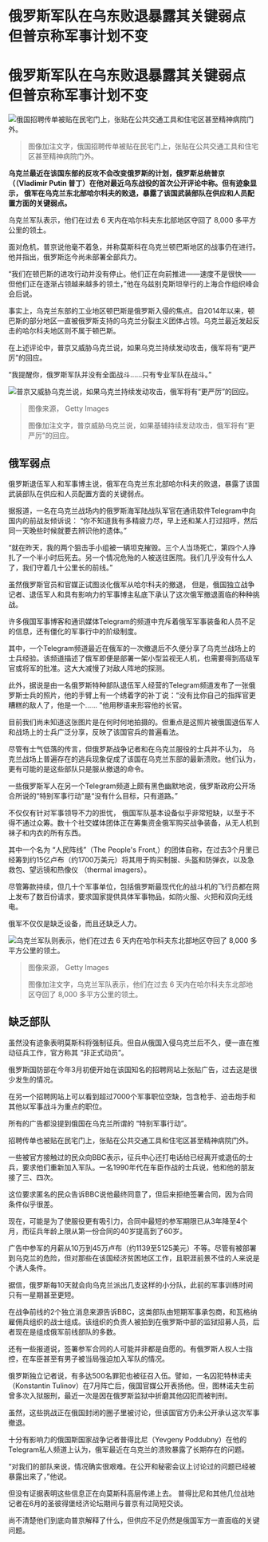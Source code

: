 # 俄罗斯军队在乌东败退暴露其关键弱点 但普京称军事计划不变

#  俄罗斯军队在乌东败退暴露其关键弱点 但普京称军事计划不变


![俄国招聘传单被贴在民宅门上，张贴在公共交通工具和住宅区甚至精神病院门外。](_126751873_whatsubject.jpg)

> 图像加注文字，俄国招聘传单被贴在民宅门上，张贴在公共交通工具和住宅区甚至精神病院门外。

**乌克兰最近在该国东部的反攻不会改变俄罗斯的计划，俄罗斯总统普京（（Vladimir Putin 普丁）在他对最近乌东战役的首次公开评论中称。但有迹象显示， 俄军在乌克兰东北部哈尔科夫的败退，暴露了该国武装部队在供应和人员配置方面的关键弱点。**

乌克兰军队表示，他们在过去 6 天内在哈尔科夫东北部地区夺回了 8,000 多平方公里的领土。

面对危机，普京说他毫不着急，并称莫斯科在乌克兰顿巴斯地区的战事仍在进行。他并指出，俄罗斯迄今尚未部署全部兵力。

“我们在顿巴斯的进攻行动并没有停止。他们正在向前推进——速度不是很快——但他们正在逐渐占领越来越多的领土，”他在乌兹别克斯坦举行的上海合作组织峰会会后说。

事实上，乌克兰东部的工业地区顿巴斯是俄罗斯入侵的焦点。自2014年以来，顿巴斯的部分地区一直被俄罗斯支持的乌克兰分裂主义团体占领。乌克兰最近发起反击的哈尔科夫地区则不属于顿巴斯。

在上述评论中，普京又威胁乌克兰说，如果乌克兰持续发动攻击，俄军将有“更严厉”的回应。

“我提醒你，俄罗斯军队并没有全面战斗……只有专业军队在战斗。”

![普京又威胁乌克兰说，如果乌克兰持续发动攻击，俄军将有“更严厉”的回应。](_126751238_whatsubject.jpg)

> 图像来源，  Getty Images
>
> 图像加注文字，普京威胁乌克兰说，如果基辅持续发动攻击，俄军将有“更严厉”的回应。

##  俄军弱点

俄罗斯退伍军人和军事博主说，俄军在乌克兰东北部哈尔科夫的败退，暴露了该国武装部队在供应和人员配置方面的关键弱点。

据报道，一名在乌克兰战场内的俄罗斯海军陆战队军官在通讯软件Telegram中向国内的前战友倾诉说： “你不知道我有多精疲力尽，早上还和某人打过招呼，然后同一天晚些时候就要去辨识他的遗体。”

“就在昨天，我的两个狙击手小组被一辆坦克摧毁。三个人当场死亡，第四个人挣扎了一个半小时后死去。另一个情况危殆的人被送往医院。我们几乎没有什么人了，我们守着几十公里长的前线。”

虽然俄罗斯官员和官媒正试图淡化俄军从哈尔科夫的撤退， 但是，俄国独立战争记者、退伍军人和具有影响力的军事博主私底下承认了这次俄军撤退面临的种种挑战。

许多俄国军事博客和通讯媒体Telegram的频道中充斥着俄军军事装备和人员不足的信息，还有僵化的军事行中的阶级制度。

其中，一个Telegram频道最近在俄军的一次撤退后不久便分享了乌克兰战场上的士兵经验。该频道描述了俄军即便是部署一架小型监视无人机，也需要得到高级军官或将军的批准。这大大减慢了对敌人阵地的探测。

此外，据说是由一名俄罗斯特种部队退伍军人经营的Telegram频道发布了一张俄罗斯士兵的照片，他的手臂上有一个绣着字的补丁说：“没有比你自己的指挥官更糟糕的敌人了，他是一个...... ”他用秽语来形容他的长官。

目前我们尚未知道这张图片是在何时何地拍摄的。但重点是这照片被俄国退伍军人和战场上的士兵广泛分享，反映了该国官兵的普遍看法。

尽管有士气低落的传言，但俄罗斯战争记者和在乌克兰服役的士兵并不认为， 乌克兰战场上普遍存在的逃兵现象促成了该国在乌克兰东部的最新溃败。他们认为，更有可能的是这些部队只是服从撤退的命令。

一些俄罗斯军人在另一个Telegram频道上颇有黑色幽默地说，俄罗斯政府公开场合所说的“特别军事行动”是“没有什么目标，只有道路。”

不仅仅有针对军事领导不力的担忧， 俄国军队基本设备似乎非常短缺，以至于不得不通过众筹。数十个社交媒体团体正在筹集资金俄军购买战争装备，从无人机到袜子和内衣的所有东西。

其中一个名为 “人民阵线”（The People's Front,）的团体自称，在过去3个月里已经筹到约15亿卢布（约1700万美元）将其用于购买制服、头盔和防弹衣，以及急救包、望远镜和热像仪 （thermal imagers）。

尽管筹款持续，但几十个军事单位，包括俄罗斯最现代化的战斗机的飞行员都在网上发布了数百份请求，要求国家提供具体军事物品，如防火服、火把和双向无线电。

俄军不仅仅是缺乏设备，而且还缺乏人力。

![乌克兰军队则表示，他们在过去 6 天内在哈尔科夫东北部地区夺回了 8,000 多平方公里的领土。](_126751242_whatsubject.jpg)

> 图像来源，  Getty Images
>
> 图像加注文字，乌克兰军队表示，他们在过去 6 天内在哈尔科夫东北部地区夺回了 8,000 多平方公里的领土。

##  缺乏部队

虽然没有迹象表明莫斯科将强制征兵。但自从俄国入侵乌克兰后不久，便一直在推动征兵工作，官方称其 “非正式动员”。

俄罗斯国防部在今年3月初便开始在该国知名的招聘网站上张贴广告，过去这是很少发生的情况。

在另一个招聘网站上可以看到超过7000个军事职位空缺，包含枪手、迫击炮手和其他以军事战斗为重点的职位。

所有的广告都没提到俄国在乌克兰所谓的 “特别军事行动”。

招聘传单也被贴在民宅门上，张贴在公共交通工具和住宅区甚至精神病院门外。

一些被官方接触过的民众向BBC表示，征兵中心还打电话给已经离开或退伍的士兵，要求他们重新加入军队。一名1990年代在车臣作战的士兵说，他和他的朋友接了三、四次。

这位要求匿名的民众告诉BBC说他最终同意了，但后来拒绝签署合同，因为合同条件似乎很差。

现在，可能是为了使服役更有吸引力，合同中最短的参军期限已从3年降至4个月，而征兵年龄上限从第一份合同的40岁提高到了60岁。

广告中参军的月薪从10万到45万卢布（约1139至5125美元）不等。尽管有被部署到乌克兰的危险，但对那些在该国经济贫困地区工作，且职涯前景不佳的人来说是个诱人条件。

据信，俄罗斯每10天就会向乌克兰派出几支这样的小分队，此前的军事训练时间只有一星期甚至更短。

在战争前线的2个独立消息来源告诉BBC，这类部队由短期军事承包商，和瓦格纳雇佣兵组织的战士组成。该组织的负责人被拍到在俄罗斯中部的监狱招募人员，后者现在是组成俄军前线部队的多数。

还有一些报道说，签署参军合同的人可能并非都是自愿的。有俄罗斯人权人士指控，在车臣甚至有男子被当局强迫加入军队的情况。

俄罗斯独立记者说，有多达500名罪犯也被征召入伍。譬如，一名囚犯特林诺夫（Konstantin Tulinov）在7月阵亡后，俄国官媒公开表扬他。但，图林诺夫生前曾多次入狱服刑，最近一次是因在俄罗斯监狱中折磨其他囚犯而被判刑。

虽然，这些挑战正在俄国封闭的圈子里被讨论，但该国官方仍未公开承认这次军事撤退。

十分有影响力的俄国斯国家战争记者普得比尼（Yevgeny Poddubny）在他的Telegram私人频道上认为，俄军最近在乌克兰的溃败暴露了长期存在的问题。

“对我们的部队来说，情况确实很艰难。在公开和秘密会议上讨论过的问题已经被暴露出来了，”他说。

但没有证据表明这些信息正在向莫斯科高层传递上去。 普得比尼和其他几位战地记者在6月的圣彼得堡经济论坛期间与普京有过简短交谈。

尚不清楚他们到底向普京解释了什么，但供应不足仍然是俄国军方一直面临的关键问题。


